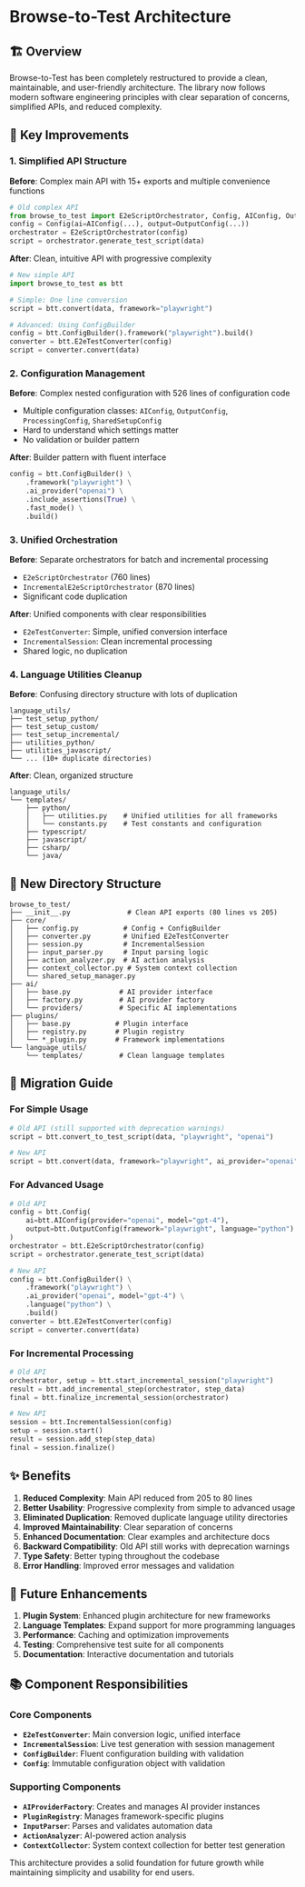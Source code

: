 # Browse-to-Test Architecture

## 🏗️ Overview

Browse-to-Test has been completely restructured to provide a clean, maintainable, and user-friendly architecture. The library now follows modern software engineering principles with clear separation of concerns, simplified APIs, and reduced complexity.

## 🚀 Key Improvements

### 1. Simplified API Structure

**Before**: Complex main API with 15+ exports and multiple convenience functions
```python
# Old complex API
from browse_to_test import E2eScriptOrchestrator, Config, AIConfig, OutputConfig
config = Config(ai=AIConfig(...), output=OutputConfig(...))
orchestrator = E2eScriptOrchestrator(config)
script = orchestrator.generate_test_script(data)
```

**After**: Clean, intuitive API with progressive complexity
```python
# New simple API
import browse_to_test as btt

# Simple: One line conversion
script = btt.convert(data, framework="playwright")

# Advanced: Using ConfigBuilder
config = btt.ConfigBuilder().framework("playwright").build()
converter = btt.E2eTestConverter(config)
script = converter.convert(data)
```

### 2. Configuration Management

**Before**: Complex nested configuration with 526 lines of configuration code
- Multiple configuration classes: `AIConfig`, `OutputConfig`, `ProcessingConfig`, `SharedSetupConfig`
- Hard to understand which settings matter
- No validation or builder pattern

**After**: Builder pattern with fluent interface
```python
config = btt.ConfigBuilder() \
    .framework("playwright") \
    .ai_provider("openai") \
    .include_assertions(True) \
    .fast_mode() \
    .build()
```

### 3. Unified Orchestration

**Before**: Separate orchestrators for batch and incremental processing
- `E2eScriptOrchestrator` (760 lines)
- `IncrementalE2eScriptOrchestrator` (870 lines)
- Significant code duplication

**After**: Unified components with clear responsibilities
- `E2eTestConverter`: Simple, unified conversion interface
- `IncrementalSession`: Clean incremental processing
- Shared logic, no duplication

### 4. Language Utilities Cleanup

**Before**: Confusing directory structure with lots of duplication
```
language_utils/
├── test_setup_python/
├── test_setup_custom/
├── test_setup_incremental/
├── utilities_python/
├── utilities_javascript/
└── ... (10+ duplicate directories)
```

**After**: Clean, organized structure
```
language_utils/
└── templates/
    ├── python/
    │   ├── utilities.py    # Unified utilities for all frameworks
    │   └── constants.py    # Test constants and configuration
    ├── typescript/
    ├── javascript/
    ├── csharp/
    └── java/
```

## 📁 New Directory Structure

```
browse_to_test/
├── __init__.py              # Clean API exports (80 lines vs 205)
├── core/
│   ├── config.py           # Config + ConfigBuilder
│   ├── converter.py        # Unified E2eTestConverter
│   ├── session.py          # IncrementalSession
│   ├── input_parser.py     # Input parsing logic
│   ├── action_analyzer.py  # AI action analysis
│   ├── context_collector.py # System context collection
│   └── shared_setup_manager.py
├── ai/
│   ├── base.py            # AI provider interface
│   ├── factory.py         # AI provider factory
│   └── providers/         # Specific AI implementations
├── plugins/
│   ├── base.py           # Plugin interface
│   ├── registry.py       # Plugin registry
│   └── *_plugin.py       # Framework implementations
└── language_utils/
    └── templates/         # Clean language templates
```

## 🔄 Migration Guide

### For Simple Usage
```python
# Old API (still supported with deprecation warnings)
script = btt.convert_to_test_script(data, "playwright", "openai")

# New API
script = btt.convert(data, framework="playwright", ai_provider="openai")
```

### For Advanced Usage
```python
# Old API
config = btt.Config(
    ai=btt.AIConfig(provider="openai", model="gpt-4"),
    output=btt.OutputConfig(framework="playwright", language="python")
)
orchestrator = btt.E2eScriptOrchestrator(config)
script = orchestrator.generate_test_script(data)

# New API
config = btt.ConfigBuilder() \
    .framework("playwright") \
    .ai_provider("openai", model="gpt-4") \
    .language("python") \
    .build()
converter = btt.E2eTestConverter(config)
script = converter.convert(data)
```

### For Incremental Processing
```python
# Old API
orchestrator, setup = btt.start_incremental_session("playwright")
result = btt.add_incremental_step(orchestrator, step_data)
final = btt.finalize_incremental_session(orchestrator)

# New API
session = btt.IncrementalSession(config)
setup = session.start()
result = session.add_step(step_data)
final = session.finalize()
```

## ✨ Benefits

1. **Reduced Complexity**: Main API reduced from 205 to 80 lines
2. **Better Usability**: Progressive complexity from simple to advanced usage
3. **Eliminated Duplication**: Removed duplicate language utility directories
4. **Improved Maintainability**: Clear separation of concerns
5. **Enhanced Documentation**: Clear examples and architecture docs
6. **Backward Compatibility**: Old API still works with deprecation warnings
7. **Type Safety**: Better typing throughout the codebase
8. **Error Handling**: Improved error messages and validation

## 🔮 Future Enhancements

1. **Plugin System**: Enhanced plugin architecture for new frameworks
2. **Language Templates**: Expand support for more programming languages
3. **Performance**: Caching and optimization improvements
4. **Testing**: Comprehensive test suite for all components
5. **Documentation**: Interactive documentation and tutorials

## 📚 Component Responsibilities

### Core Components

- **`E2eTestConverter`**: Main conversion logic, unified interface
- **`IncrementalSession`**: Live test generation with session management
- **`ConfigBuilder`**: Fluent configuration building with validation
- **`Config`**: Immutable configuration object with validation

### Supporting Components

- **`AIProviderFactory`**: Creates and manages AI provider instances
- **`PluginRegistry`**: Manages framework-specific plugins
- **`InputParser`**: Parses and validates automation data
- **`ActionAnalyzer`**: AI-powered action analysis
- **`ContextCollector`**: System context collection for better test generation

This architecture provides a solid foundation for future growth while maintaining simplicity and usability for end users. 
